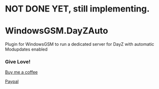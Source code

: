 
# NOT DONE YET, still implementing. 

# WindowsGSM.DayZAuto
Plugin for WindowsGSM to run a dedicated server for DayZ with automatic Modupdates enabled


### Give Love!
[Buy me a coffee](https://ko-fi.com/raziel7893)

[Paypal](https://paypal.me/raziel7893)